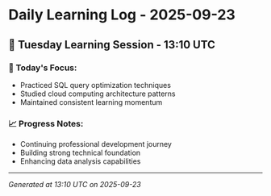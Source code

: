 # Daily Learning Log - 2025-09-23

## 📅 Tuesday Learning Session - 13:10 UTC

### 🎯 Today's Focus:
- Practiced SQL query optimization techniques
- Studied cloud computing architecture patterns
- Maintained consistent learning momentum

### 📈 Progress Notes:
- Continuing professional development journey
- Building strong technical foundation
- Enhancing data analysis capabilities

---
*Generated at 13:10 UTC on 2025-09-23*
